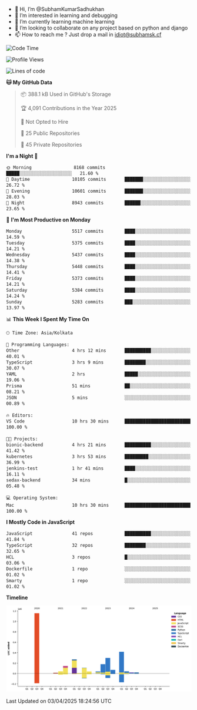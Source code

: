 - 👋 Hi, I’m @SubhamKumarSadhukhan
- 👀 I’m interested in learning and debugging
- 🌱 I’m currently learning machine learning
- 💞️ I’m looking to collaborate on any project based on python and django
- 📫 How to reach me ?
      Just drop a mail in idiot@subhamsk.cf

<!---
SubhamKumarSadhukhan/SubhamKumarSadhukhan is a ✨ special ✨ repository because its `README.md` (this file) appears on your GitHub profile.
You can click the Preview link to take a look at your changes.
--->


<!--START_SECTION:waka-->
![Code Time](http://img.shields.io/badge/Code%20Time-2%2C823%20hrs%2028%20mins-blue)

![Profile Views](http://img.shields.io/badge/Profile%20Views-0-blue)

![Lines of code](https://img.shields.io/badge/From%20Hello%20World%20I%27ve%20Written-2.8%20million%20lines%20of%20code-blue)

**🐱 My GitHub Data** 

> 📦 388.1 kB Used in GitHub's Storage 
 > 
> 🏆 4,091 Contributions in the Year 2025
 > 
> 🚫 Not Opted to Hire
 > 
> 📜 25 Public Repositories 
 > 
> 🔑 45 Private Repositories 
 > 
**I'm a Night 🦉** 

```text
🌞 Morning                8168 commits        █████░░░░░░░░░░░░░░░░░░░░   21.60 % 
🌆 Daytime                10105 commits       ███████░░░░░░░░░░░░░░░░░░   26.72 % 
🌃 Evening                10601 commits       ███████░░░░░░░░░░░░░░░░░░   28.03 % 
🌙 Night                  8943 commits        ██████░░░░░░░░░░░░░░░░░░░   23.65 % 
```
📅 **I'm Most Productive on Monday** 

```text
Monday                   5517 commits        ████░░░░░░░░░░░░░░░░░░░░░   14.59 % 
Tuesday                  5375 commits        ████░░░░░░░░░░░░░░░░░░░░░   14.21 % 
Wednesday                5437 commits        ████░░░░░░░░░░░░░░░░░░░░░   14.38 % 
Thursday                 5448 commits        ████░░░░░░░░░░░░░░░░░░░░░   14.41 % 
Friday                   5373 commits        ████░░░░░░░░░░░░░░░░░░░░░   14.21 % 
Saturday                 5384 commits        ████░░░░░░░░░░░░░░░░░░░░░   14.24 % 
Sunday                   5283 commits        ███░░░░░░░░░░░░░░░░░░░░░░   13.97 % 
```


📊 **This Week I Spent My Time On** 

```text
🕑︎ Time Zone: Asia/Kolkata

💬 Programming Languages: 
Other                    4 hrs 12 mins       ██████████░░░░░░░░░░░░░░░   40.01 % 
TypeScript               3 hrs 9 mins        ████████░░░░░░░░░░░░░░░░░   30.07 % 
YAML                     2 hrs               █████░░░░░░░░░░░░░░░░░░░░   19.06 % 
Prisma                   51 mins             ██░░░░░░░░░░░░░░░░░░░░░░░   08.21 % 
JSON                     5 mins              ░░░░░░░░░░░░░░░░░░░░░░░░░   00.89 % 

🔥 Editors: 
VS Code                  10 hrs 30 mins      █████████████████████████   100.00 % 

🐱‍💻 Projects: 
bionic-backend           4 hrs 21 mins       ██████████░░░░░░░░░░░░░░░   41.42 % 
kubernetes               3 hrs 53 mins       █████████░░░░░░░░░░░░░░░░   36.99 % 
jenkins-test             1 hr 41 mins        ████░░░░░░░░░░░░░░░░░░░░░   16.11 % 
sedax-backend            34 mins             █░░░░░░░░░░░░░░░░░░░░░░░░   05.48 % 

💻 Operating System: 
Mac                      10 hrs 30 mins      █████████████████████████   100.00 % 
```

**I Mostly Code in JavaScript** 

```text
JavaScript               41 repos            ██████████░░░░░░░░░░░░░░░   41.84 % 
TypeScript               32 repos            ████████░░░░░░░░░░░░░░░░░   32.65 % 
HCL                      3 repos             █░░░░░░░░░░░░░░░░░░░░░░░░   03.06 % 
Dockerfile               1 repo              ░░░░░░░░░░░░░░░░░░░░░░░░░   01.02 % 
Smarty                   1 repo              ░░░░░░░░░░░░░░░░░░░░░░░░░   01.02 % 
```



**Timeline**

![Lines of Code chart](https://raw.githubusercontent.com/SubhamKumarSadhukhan/SubhamKumarSadhukhan/main/assets/bar_graph.png)


 Last Updated on 03/04/2025 18:24:56 UTC
<!--END_SECTION:waka-->
